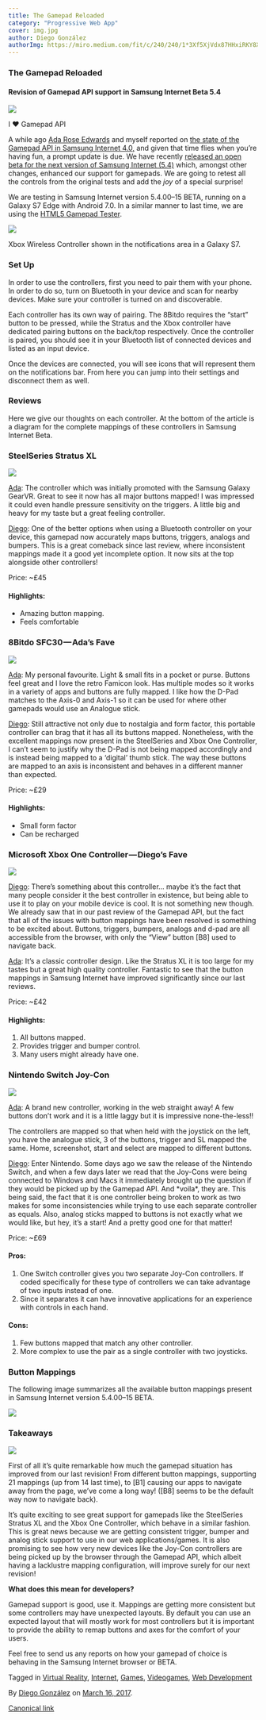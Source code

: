 ```yaml
---
title: The Gamepad Reloaded
category: "Progressive Web App"
cover: img.jpg
author: Diego González
authorImg: https://miro.medium.com/fit/c/240/240/1*3Xf5XjVdx87HHxiRKY8X1Q.jpeg
---
```


### The Gamepad Reloaded

#### Revision of Gamepad API support in Samsung Internet Beta 5.4

![](https://cdn-images-1.medium.com/max/1000/1*Py918lrnlVHU7xAfK18iiA.png)

I ❤ Gamepad API

A while ago [Ada Rose Edwards](https://medium.com/u/c2890cdd7a64) and myself reported on [the state of the Gamepad API in Samsung Internet 4.0,](https://medium.com/samsung-internet-dev/ready-set-gamepad-27ab8d1d25e6#.24w6gaf9b) and given that time flies when you’re having fun, a prompt update is due. We have recently [released an open beta for the next version of Samsung Internet (5.4)](https://medium.com/samsung-internet-dev/samsung-internet-beta-now-available-without-sign-up-e0d5d4010838#.h0p1rhinm) which, amongst other changes, enhanced our support for gamepads. We are going to retest all the controls from the original tests and add the _joy_ of a special surprise!

We are testing in Samsung Internet version 5.4.00–15 BETA, running on a Galaxy S7 Edge with Android 7.0. In a similar manner to last time, we are using the [HTML5 Gamepad Tester](http://html5gamepad.com/).

![](https://cdn-images-1.medium.com/max/600/1*dMqji-KbBC-beaxzpBXUEg.png)

Xbox Wireless Controller shown in the notifications area in a Galaxy S7.

### Set Up

In order to use the controllers, first you need to pair them with your phone. In order to do so, turn on Bluetooth in your device and scan for nearby devices. Make sure your controller is turned on and discoverable.

Each controller has its own way of pairing. The 8Bitdo requires the “start” button to be pressed, while the Stratus and the Xbox controller have dedicated pairing buttons on the back/top respectively. Once the controller is paired, you should see it in your Bluetooth list of connected devices and listed as an input device.

Once the devices are connected, you will see icons that will represent them on the notifications bar. From here you can jump into their settings and disconnect them as well.

### Reviews

Here we give our thoughts on each controller. At the bottom of the article is a diagram for the complete mappings of these controllers in Samsung Internet Beta.

### SteelSeries Stratus XL

![](https://cdn-images-1.medium.com/max/600/1*GH4zpNRnFZojE70QzaVK5w.png)

[Ada](https://medium.com/u/c2890cdd7a64): The controller which was initially promoted with the Samsung Galaxy GearVR. Great to see it now has all major buttons mapped! I was impressed it could even handle pressure sensitivity on the triggers. A little big and heavy for my taste but a great feeling controller.

[Diego](https://medium.com/u/33cea791460a): One of the better options when using a Bluetooth controller on your device, this gamepad now accurately maps buttons, triggers, analogs and bumpers. This is a great comeback since last review, where inconsistent mappings made it a good yet incomplete option. It now sits at the top alongside other controllers!

Price: ~£45

#### Highlights:

*   Amazing button mapping.
*   Feels comfortable

### 8Bitdo SFC30 — Ada’s Fave

![](https://cdn-images-1.medium.com/max/600/1*PLn3kEWTTk_ABwEIyEZR4g.png)

[Ada](https://medium.com/u/c2890cdd7a64): My personal favourite. Light & small fits in a pocket or purse. Buttons feel great and I love the retro Famicon look. Has multiple modes so it works in a variety of apps and buttons are fully mapped. I like how the D-Pad matches to the Axis-0 and Axis-1 so it can be used for where other gamepads would use an Analogue stick.

[Diego](https://medium.com/u/33cea791460a): Still attractive not only due to nostalgia and form factor, this portable controller can brag that it has all its buttons mapped. Nonetheless, with the excellent mappings now present in the SteelSeries and Xbox One Controller, I can’t seem to justify why the D-Pad is not being mapped accordingly and is instead being mapped to a ‘digital’ thumb stick. The way these buttons are mapped to an axis is inconsistent and behaves in a different manner than expected.

Price: ~£29

#### Highlights:

*   Small form factor
*   Can be recharged

### Microsoft Xbox One Controller — Diego’s Fave

![](https://cdn-images-1.medium.com/max/600/1*YDsuVAM84-Tc7jyxN8o5Jw.png)

[Diego](https://medium.com/u/33cea791460a): There’s something about this controller… maybe it’s the fact that many people consider it the best controller in existence, but being able to use it to play on your mobile device is cool. It is not something new though. We already saw that in our past review of the Gamepad API, but the fact that all of the issues with button mappings have been resolved is something to be excited about. Buttons, triggers, bumpers, analogs and d-pad are all accessible from the browser, with only the “View” button \[B8\] used to navigate back.

[Ada](https://medium.com/u/c2890cdd7a64): It’s a classic controller design. Like the Stratus XL it is too large for my tastes but a great high quality controller. Fantastic to see that the button mappings in Samsung Internet have improved significantly since our last reviews.

Price: ~£42

#### Highlights:

1.  All buttons mapped.
2.  Provides trigger and bumper control.
3.  Many users might already have one.

### Nintendo Switch Joy-Con

![](https://cdn-images-1.medium.com/max/600/1*Sf4TLMwhfzoaBWUMJ2rv_Q.png)

[Ada](https://medium.com/u/c2890cdd7a64): A brand new controller, working in the web straight away! A few buttons don’t work and it is a little laggy but it is impressive none-the-less!!

The controllers are mapped so that when held with the joystick on the left, you have the analogue stick, 3 of the buttons, trigger and SL mapped the same. Home, screenshot, start and select are mapped to different buttons.

[Diego](https://medium.com/u/33cea791460a): Enter Nintendo. Some days ago we saw the release of the Nintendo Switch, and when a few days later we read that the Joy-Cons were being connected to Windows and Macs it immediately brought up the question if they would be picked up by the Gamepad API. And \*voila\*, they are. This being said, the fact that it is one controller being broken to work as two makes for some inconsistencies while trying to use each separate controller as equals. Also, analog sticks mapped to buttons is not exactly what we would like, but hey, it’s a start! And a pretty good one for that matter!

Price: ~£69

#### Pros:

1.  One Switch controller gives you two separate Joy-Con controllers. If coded specifically for these type of controllers we can take advantage of two inputs instead of one.
2.  Since it separates it can have innovative applications for an experience with controls in each hand.

#### Cons:

1.  Few buttons mapped that match any other controller.
2.  More complex to use the pair as a single controller with two joysticks.

### Button Mappings

The following image summarizes all the available button mappings present in Samsung Internet version 5.4.00–15 BETA.

![](https://cdn-images-1.medium.com/max/1000/1*5wIN3eXNctXqGXsErjT3OA.png)

### Takeaways

![](https://cdn-images-1.medium.com/max/800/1*STWtCFunnRFaNAhoNIZ4OA.png)

First of all it’s quite remarkable how much the gamepad situation has improved from our last revision! From different button mappings, supporting 21 mappings (up from 14 last time), to \[B1\] causing our apps to navigate away from the page, we’ve come a long way! (\[B8\] seems to be the default way now to navigate back).

It’s quite exciting to see great support for gamepads like the SteelSeries Stratus XL and the Xbox One Controller, which behave in a similar fashion. This is great news because we are getting consistent trigger, bumper and analog stick support to use in our web applications/games. It is also promising to see how very new devices like the Joy-Con controllers are being picked up by the browser through the Gamepad API, which albeit having a lacklustre mapping configuration, will improve surely for our next revision!

**What does this mean for developers?**

Gamepad support is good, use it. Mappings are getting more consistent but some controllers may have unexpected layouts. By default you can use an expected layout that will mostly work for most controllers but it is important to provide the ability to remap buttons and axes for the comfort of your users.

Feel free to send us any reports on how your gamepad of choice is behaving in the Samsung Internet browser or BETA.

Tagged in [Virtual Reality](https://medium.com/tag/virtual-reality), [Internet](https://medium.com/tag/internet), [Games](https://medium.com/tag/games), [Videogames](https://medium.com/tag/videogames), [Web Development](https://medium.com/tag/web-development)

By [Diego González](https://medium.com/@diekus) on [March 16, 2017](https://medium.com/p/5ba866770003).

[Canonical link](https://medium.com/@diekus/the-gamepad-reloaded-5ba866770003)
